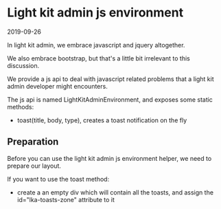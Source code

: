 Light kit admin js environment
================
2019-09-26


In light kit admin, we embrace javascript and jquery altogether.

We also embrace bootstrap, but that's a little bit irrelevant to this discussion.


We provide a js api to deal with javascript related problems that a light kit admin developer might encounters.




The js api is named LightKitAdminEnvironment, and exposes some static methods:


- toast(title, body, type), creates a toast notification on the fly



Preparation
---------

Before you can use the light kit admin js environment helper, we need to prepare our layout.

If you want to use the toast method:

- create a an empty div which will contain all the toasts, and assign the id="lka-toasts-zone" attribute to it 



